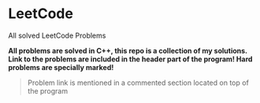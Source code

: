 # LeetCode
All solved LeetCode Problems

<b>
All problems are solved in C++, this repo is a collection of my solutions. Link to the problems are included in the header part of the program! Hard problems are specially marked!
</b>

>Problem link is mentioned in a commented section located on top of the program

